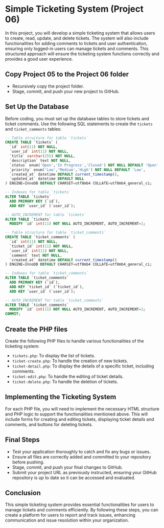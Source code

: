 # Simple Ticketing System (Project 06)

In this project, you will develop a simple ticketing system that allows users to create, read, update, and delete tickets. The system will also include functionalities for adding comments to tickets and user authentication, ensuring only logged-in users can manage tickets and comments. This structured approach will ensure the ticketing system functions correctly and provides a good user experience.

## Copy Project 05 to the Project 06 folder

- Recursively copy the project folder.
- Stage, commit, and push your new project to GitHub.

## Set Up the Database

Before coding, you must set up the database tables to store tickets and ticket comments. Use the following SQL statements to create the `tickets` and `ticket_comments` tables:

```sql
-- Table structure for table `tickets`
CREATE TABLE `tickets` (
  `id` int(11) NOT NULL,
  `user_id` int(11) NOT NULL,
  `title` varchar(255) NOT NULL,
  `description` text NOT NULL,
  `status` enum('Open','In Progress','Closed') NOT NULL DEFAULT 'Open',
  `priority` enum('Low','Medium','High') NOT NULL DEFAULT 'Low',
  `created_at` datetime DEFAULT current_timestamp(),
  `updated_at` datetime DEFAULT NULL
) ENGINE=InnoDB DEFAULT CHARSET=utf8mb4 COLLATE=utf8mb4_general_ci;

-- Indexes for table `tickets`
ALTER TABLE `tickets`
  ADD PRIMARY KEY (`id`),
  ADD KEY `user_id` (`user_id`);

-- AUTO_INCREMENT for table `tickets`
ALTER TABLE `tickets`
  MODIFY `id` int(11) NOT NULL AUTO_INCREMENT, AUTO_INCREMENT=1;

-- Table structure for table `ticket_comments`
CREATE TABLE `ticket_comments` (
  `id` int(11) NOT NULL,
  `ticket_id` int(11) NOT NULL,
  `user_id` int(11) NOT NULL,
  `comment` text NOT NULL,
  `created_at` datetime DEFAULT current_timestamp()
) ENGINE=InnoDB DEFAULT CHARSET=utf8mb4 COLLATE=utf8mb4_general_ci;

-- Indexes for table `ticket_comments`
ALTER TABLE `ticket_comments`
  ADD PRIMARY KEY (`id`),
  ADD KEY `ticket_id` (`ticket_id`),
  ADD KEY `user_id` (`user_id`);

-- AUTO_INCREMENT for table `ticket_comments`
ALTER TABLE `ticket_comments`
  MODIFY `id` int(11) NOT NULL AUTO_INCREMENT, AUTO_INCREMENT=1;
COMMIT;
```

## Create the PHP files

Create the following PHP files to handle various functionalities of the ticketing system:

- `tickets.php`: To display the list of tickets.
- `ticket-create.php`: To handle the creation of new tickets.
- `ticket-detail.php`: To display the details of a specific ticket, including comments.
- `ticket-edit.php`: To handle the editing of ticket details.
- `ticket-delete.php`: To handle the deletion of tickets.

## Implementing the Ticketing System

For each PHP file, you will need to implement the necessary HTML structure and PHP logic to support the functionalities mentioned above. This will include forms for creating and editing tickets, displaying ticket details and comments, and buttons for deleting tickets.

## Final Steps

- Test your application thoroughly to catch and fix any bugs or issues.
- Ensure all files are correctly added and committed to your repository before pushing.
- Stage, commit, and push your final changes to GitHub.
- Submit your project URL as previously instructed, ensuring your GitHub repository is up to date so it can be accessed and evaluated.

## Conclusion

This simple ticketing system provides essential functionalities for users to manage tickets and comments efficiently. By following these steps, you can create a platform for users to report and track issues, enhancing communication and issue resolution within your organization.
